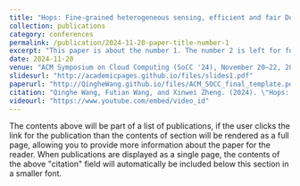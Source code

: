 ```yaml
---
title: "Hops: Fine-grained heterogeneous sensing, efficient and fair Deep Learning cluster scheduling system"
collection: publications
category: conferences
permalink: /publication/2024-11-20-paper-title-number-1
excerpt: "This paper is about the number 1. The number 2 is left for future work."
date: 2024-11-20
venue: "ACM Symposium on Cloud Computing (SoCC '24), November 20–22, 2024, Redmond, WA, USA"
slidesurl: "http://academicpages.github.io/files/slides1.pdf"
paperurl: "http://QingheWang.github.io/files/ACM_SOCC_final_template.pdf"
citation: "Qinghe Wang, Futian Wang, and Xinwei Zheng. (2024). \"Hops: Fine-grained heterogeneous sensing, efficient and fair Deep Learning cluster scheduling system.\" <i>ACM Symposium on Cloud Computing</i>."
videourl: "https://www.youtube.com/embed/video_id"
---
```


The contents above will be part of a list of publications, if the user clicks the link for the publication than the contents of section will be rendered as a full page, allowing you to provide more information about the paper for the reader. When publications are displayed as a single page, the contents of the above "citation" field will automatically be included below this section in a smaller font.
